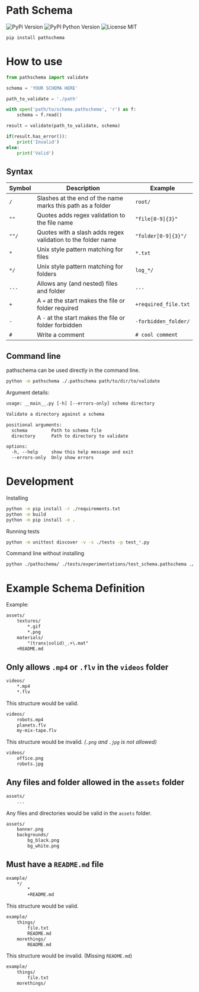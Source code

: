 # Path Schema

![PyPi Version](https://img.shields.io/pypi/v/pathschema.svg) ![PyPI Python Version](https://img.shields.io/pypi/pyversions/pathschema.svg?logo=python&logoColor=gold) ![License MIT](https://img.shields.io/pypi/l/pathschema)

```bash
pip install pathschema
```

# How to use

```python
from pathschema import validate

schema = 'YOUR SCHEMA HERE'

path_to_validate = './path'

with open('path/to/schema.pathschema', 'r') as f:
	schema = f.read()

result = validate(path_to_validate, schema)

if(result.has_error()):
	print('Invalid')
else:
	print('Valid')
```

## Syntax

|  Symbol | Description  | Example |
|---------|--------------|---------|
| `/` | Slashes at the end of the name marks this path as a folder | `root/` |
| `""` | Quotes adds regex validation to the file name | `"file[0-9]{3}"` |
| `""/` | Quotes with a slash adds regex validation to the folder name | `"folder[0-9]{3}"/` |
| `*` | Unix style pattern matching for files | `*.txt` |
| `*/` | Unix style pattern matching for folders | `log_*/` |
| `...` | Allows any (and nested) files and folder | `...` |
| `+` | A `+` at the start makes the file or folder required | `+required_file.txt` |
| `-` | A `-` at the start makes the file or folder forbidden | `-forbidden_folder/` |
| `#` | Write a comment | `# cool comment` |

## Command line

pathschema can be used directly in the command line.

```bash
python -m pathschema ./.pathschema path/to/dir/to/validate
```

Argument details:
```txt
usage: __main__.py [-h] [--errors-only] schema directory

Validate a directory against a schema

positional arguments:
  schema         Path to schema file
  directory      Path to directory to validate

options:
  -h, --help     show this help message and exit
  --errors-only  Only show errors
```

# Development

Installing
```bash
python -m pip install -r ./requirements.txt
python -m build
python -m pip install -e .
```

Running tests
```bash
python -m unittest discover -v -s ./tests -p test_*.py
```

Command line without installing
```bash
python ./pathschema/ ./tests/experimentations/test_schema.pathschema ./tests/experimentations/test_directory_ok
```

# Example Schema Definition

Example:
```txt
assets/
	textures/
		*.gif
		*.png
	materials/
		"(trans|solid)_.+\.mat"
	+README.md
```

## Only allows `.mp4` or `.flv` in the `videos` folder
```txt
videos/
	*.mp4
	*.flv
```

This structure would be valid.
```txt
videos/
	robots.mp4
	planets.flv
	my-mix-tape.flv
```

This structure would be invalid. *(`.png` and `.jpg` is not allowed)*
```txt
videos/
	office.png
	robots.jpg
```

## Any files and folder allowed in the `assets` folder
```txt
assets/
	...
```

Any files and directories would be valid in the `assets` folder.
```txt
assets/
	banner.png
	backgrounds/
		bg_black.png
		bg_white.png
```

## Must have a `README.md` file
```txt
example/
	*/
		*
		+README.md
```

This structure would be valid.

```txt
example/
	things/
		file.txt
		README.md
	morethings/
		README.md
```

This structure would be invalid. (Missing `README.md`)

```txt
example/
	things/
		file.txt
	morethings/
```
